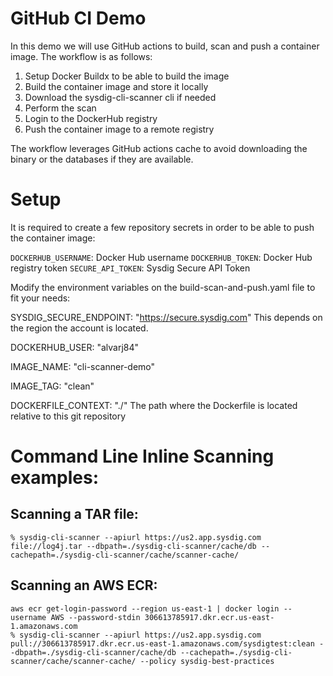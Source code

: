 
# GitHub CI Demo
In this demo we will use GitHub actions to build, scan and push a container image. The workflow is as follows:

1. Setup Docker Buildx to be able to build the image
2. Build the container image and store it locally
3. Download the sysdig-cli-scanner cli if needed
4. Perform the scan
5. Login to the DockerHub registry
6. Push the container image to a remote registry

The workflow leverages GitHub actions cache to avoid downloading the binary or the databases if they are available.

# Setup
It is required to create a few repository secrets in order to be able to push the container image:

`DOCKERHUB_USERNAME`: Docker Hub username
`DOCKERHUB_TOKEN`: Docker Hub registry token
`SECURE_API_TOKEN`: Sysdig Secure API Token

Modify the environment variables on the build-scan-and-push.yaml file to fit your needs:

SYSDIG_SECURE_ENDPOINT: "https://secure.sysdig.com" This depends on the region the account is located.

DOCKERHUB_USER: "alvarj84"

IMAGE_NAME: "cli-scanner-demo"

IMAGE_TAG: "clean"

DOCKERFILE_CONTEXT: "./" The path where the Dockerfile is located relative to this git repository

# Command Line Inline Scanning examples:

## Scanning a TAR file:

```
% sysdig-cli-scanner --apiurl https://us2.app.sysdig.com file://log4j.tar --dbpath=./sysdig-cli-scanner/cache/db --cachepath=./sysdig-cli-scanner/cache/scanner-cache/
```

## Scanning an AWS ECR:
```
aws ecr get-login-password --region us-east-1 | docker login --username AWS --password-stdin 306613785917.dkr.ecr.us-east-1.amazonaws.com
% sysdig-cli-scanner --apiurl https://us2.app.sysdig.com pull://306613785917.dkr.ecr.us-east-1.amazonaws.com/sysdigtest:clean --dbpath=./sysdig-cli-scanner/cache/db --cachepath=./sysdig-cli-scanner/cache/scanner-cache/ --policy sysdig-best-practices
```